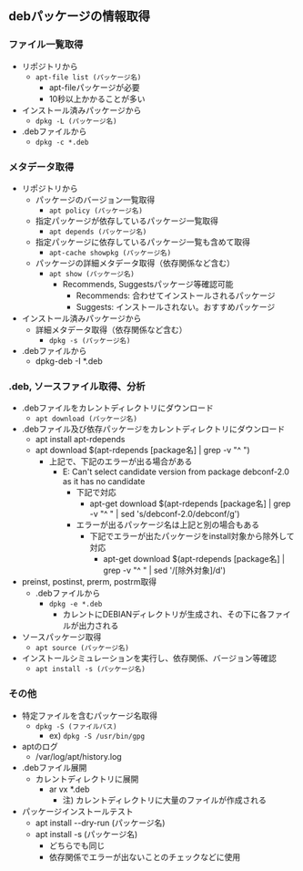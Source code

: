 ## debパッケージの情報取得

### ファイル一覧取得

* リポジトリから
    * `apt-file list (パッケージ名)`
        * apt-fileパッケージが必要
        * 10秒以上かかることが多い
* インストール済みパッケージから
    * `dpkg -L (パッケージ名)`
* .debファイルから
    * `dpkg -c *.deb`

### メタデータ取得

* リポジトリから
    * パッケージのバージョン一覧取得
        * `apt policy (パッケージ名)`
    * 指定パッケージが依存しているパッケージ一覧取得
        * `apt depends (パッケージ名)`
    * 指定パッケージに依存しているパッケージ一覧も含めて取得
        * `apt-cache showpkg (パッケージ名)`
    * パッケージの詳細メタデータ取得（依存関係など含む）
        * `apt show (パッケージ名)`
            * Recommends, Suggestsパッケージ等確認可能
                * Recommends: 合わせてインストールされるパッケージ
                * Suggests: インストールされない。おすすめパッケージ
* インストール済みパッケージから
    * 詳細メタデータ取得（依存関係など含む）
        * `dpkg -s (パッケージ名)`
* .debファイルから
    * dpkg-deb -I *.deb

### .deb, ソースファイル取得、分析

* .debファイルをカレントディレクトリにダウンロード
    * `apt download (パッケージ名)`
* .debファイル及び依存パッケージをカレントディレクトリにダウンロード
    * apt install apt-rdepends
    * apt download $(apt-rdepends [package名] | grep -v "^ ")
        * 上記で、下記のエラーが出る場合がある
            * E: Can't select candidate version from package debconf-2.0 as it has no candidate
                * 下記で対応
                    * apt-get download $(apt-rdepends [package名] | grep -v "^ " | sed 's/debconf-2.0/debconf/g')
                * エラーが出るパッケージ名は上記と別の場合もある
                    * 下記でエラーが出たパッケージをinstall対象から除外して対応
                        * apt-get download $(apt-rdepends [package名] | grep -v "^ " | sed '/[除外対象]/d')
* preinst, postinst, prerm, postrm取得
    * .debファイルから
        * `dpkg -e *.deb`
            * カレントにDEBIANディレクトリが生成され、その下に各ファイルが出力される
* ソースパッケージ取得
    * `apt source (パッケージ名)`
* インストールシミュレーションを実行し、依存関係、バージョン等確認
    * `apt install -s (パッケージ名)`

### その他

* 特定ファイルを含むパッケージ名取得
    * `dpkg -S (ファイルパス)`
        * ex) `dpkg -S /usr/bin/gpg`
* aptのログ
    * /var/log/apt/history.log
* .debファイル展開
    * カレントディレクトリに展開
        * ar vx *.deb
            * 注) カレントディレクトリに大量のファイルが作成される
* パッケージインストールテスト
    * apt install --dry-run (パッケージ名)
    * apt install -s (パッケージ名)
        * どちらでも同じ
        * 依存関係でエラーが出ないことのチェックなどに使用